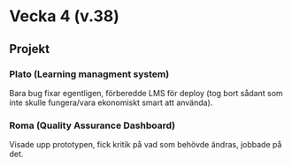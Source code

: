 # Vecka 4 (v.38)

## Projekt

### Plato (Learning managment system)

Bara bug fixar egentligen, förberedde LMS för deploy (tog bort sådant som inte skulle fungera/vara ekonomiskt smart att använda).

### Roma (Quality Assurance Dashboard)

Visade upp prototypen, fick kritik på vad som behövde ändras, jobbade på det.
